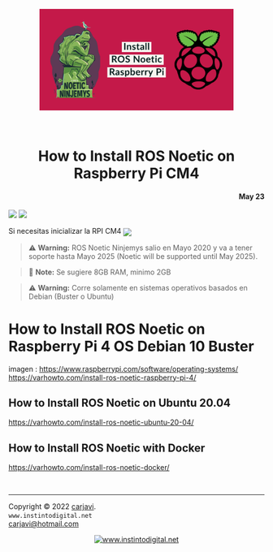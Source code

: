<p align="center"><img src="./img/How-to-Install-ROS-Noetic-on-Raspberry-Pi-4.webp" height="200" alt=" " /></p>
<br>
<h1 align="center">How to Install ROS Noetic on Raspberry Pi CM4</h1> 
<h4 align="right">May 23</h4>

<img src="https://img.shields.io/badge/Hardware-Raspberry%20ver%204-red"/>
<img src="https://img.shields.io/badge/OS%20-Raspbian%20GNU%2FLinux%2010%20(buster)-yellowgreen"/>


Si necesitas inicializar la RPI CM4 
<a href="https://github.com/carjavi/RPI-CM4-getting-started">
<img height="150" style="vertical-align:middle" src="https://cdn.jsdelivr.net/gh/devicons/devicon/icons/raspberrypi/raspberrypi-original-wordmark.svg" /></a>

> :warning: **Warning:** ROS Noetic Ninjemys salio en Mayo 2020 y va a tener soporte hasta Mayo 2025 (Noetic will be supported until May 2025).

> :memo: **Note:** Se sugiere 8GB RAM, minimo 2GB

> :warning: **Warning:** Corre solamente en sistemas operativos basados en Debian (Buster o Ubuntu)


# How to Install ROS Noetic on Raspberry Pi 4 OS Debian 10 Buster
imagen : https://www.raspberrypi.com/software/operating-systems/
https://varhowto.com/install-ros-noetic-raspberry-pi-4/

## How to Install ROS Noetic on Ubuntu 20.04
https://varhowto.com/install-ros-noetic-ubuntu-20-04/

## How to Install ROS Noetic with Docker
https://varhowto.com/install-ros-noetic-docker/


<br>

---
Copyright &copy; 2022 [carjavi](https://github.com/carjavi). <br>
```www.instintodigital.net``` <br>
carjavi@hotmail.com <br>
<p align="center">
    <a href="https://instintodigital.net/" target="_blank"><img src="./img/developer.png" height="100" alt="www.instintodigital.net"/></a>
</p>